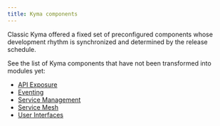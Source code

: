 ```yaml
---
title: Kyma components
---
```


Classic Kyma offered a fixed set of preconfigured components whose development rhythm is synchronized and determined by the release schedule.

See the list of Kyma components that have not been transformed into modules yet:

- [API Exposure](../01-overview/api-exposure/README.md)
- [Eventing](../01-overview/eventing/README.md)
- [Service Management](../01-overview/service-management/README.md)
- [Service Mesh](../01-overview/service-mesh/README.md)
- [User Interfaces](../01-overview/ui/README.md)
